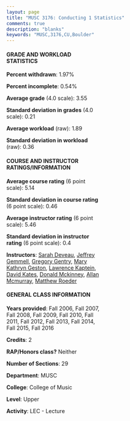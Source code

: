 ```yaml
---
layout: page
title: "MUSC 3176: Conducting 1 Statistics"
comments: true
description: "blanks"
keywords: "MUSC,3176,CU,Boulder"
---
```

<head>
<script src="https://ajax.googleapis.com/ajax/libs/jquery/2.1.3/jquery.min.js"></script>
<script src="https://dl.dropboxusercontent.com/s/pc42nxpaw1ea4o9/highcharts.js?dl=0"></script>
<!-- <script src="../assets/js/highcharts.js"></script> -->
<style type="text/css">@font-face {
	font-family: "Bebas Neue";
	src: url(https://www.filehosting.org/file/details/544349/BebasNeue Regular.otf) format("opentype");
	}
	h1.Bebas { 
		font-family: "Bebas Neue", Verdana, Tahoma;
	}
</style>
</head>
<body>
	<div id="container" style="float: right; width: 45%; height: 88%; margin-left: 2.5%; margin-right: 2.5%;"></div>
	<script language="JavaScript">
		$(document).ready(function() {
		var chart = {type: 'column'};
		var title = {text: 'Grade Distribution'};
		var xAxis = {categories: ['A','B','C','D','F'],crosshair: true};
		var yAxis = {min: 0,title: {text: 'Percentage'}};
		var tooltip = {headerFormat: '<center><b><span style="font-size:20px">{point.key}</span></b></center>',
		               pointFormat: '<td style="padding:0"><b>{point.y:.1f}%</b></td>',
		               footerFormat: '</table>',shared: true,useHTML: true};
		var plotOptions = {column: {pointPadding: 0.0,borderWidth: 0}};  
		var credits = {enabled: false};var series= [{name: 'Percent',data: [66.03,29.75,2.94,0.17,1.11,]}];
		var json = {};
		json.chart = chart;
		json.title = title;
		json.tooltip = tooltip;
		json.xAxis = xAxis;
		json.yAxis = yAxis;  
		json.series = series;
		json.plotOptions = plotOptions;  
		json.credits = credits;
		$('#container').highcharts(json);
	});
	</script>
</body>
			   
#### GRADE AND WORKLOAD STATISTICS

**Percent withdrawn**: 1.97%

**Percent incomplete**: 0.54%

**Average grade** (4.0 scale): 3.55

**Standard deviation in grades** (4.0 scale): 0.21

**Average workload** (raw): 1.89

**Standard deviation in workload** (raw): 0.36

#### COURSE AND INSTRUCTOR RATINGS/INFORMATION

**Average course rating** (6 point scale): 5.14

**Standard deviation in course rating** (6 point scale): 0.46

**Average instructor rating** (6 point scale): 5.46

**Standard deviation in instructor rating** (6 point scale): 0.4

**Instructors**: <a href='../../instructors/Sarah_Deveau'>Sarah Deveau</a>, <a href='../../instructors/Jeffrey_Gemmell'>Jeffrey Gemmell</a>, <a href='../../instructors/Gregory_Gentry'>Gregory Gentry</a>, <a href='../../instructors/Mary_Kathryn_Geston'>Mary Kathryn Geston</a>, <a href='../../instructors/Lawrence_Kaptein'>Lawrence Kaptein</a>, <a href='../../instructors/David_Kates'>David Kates</a>, <a href='../../instructors/Donald_Mckinney'>Donald Mckinney</a>, <a href='../../instructors/Allan_Mcmurray'>Allan Mcmurray</a>, <a href='../../instructors/Matthew_Roeder'>Matthew Roeder</a>

#### GENERAL CLASS INFORMATION

**Years provided**: Fall 2006, Fall 2007, Fall 2008, Fall 2009, Fall 2010, Fall 2011, Fall 2012, Fall 2013, Fall 2014, Fall 2015, Fall 2016

**Credits**: 2

**RAP/Honors class?** Neither

**Number of Sections**: 29

**Department**: MUSC

**College**: College of Music

**Level**: Upper

**Activity**: LEC - Lecture
